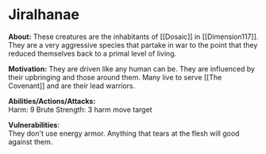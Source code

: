 # Jiralhanae
**About:** 
These creatures are the inhabitants of [[Dosaic]] in [[Dimension117]]. They are a very aggressive species that partake in war to the point that they reduced themselves back to a primal level of living.

**Motivation:** 
They are driven like any human can be. They are influenced by their upbringing and those around them. Many live to serve [[The Covenant]] and are their lead warriors.
  
**Abilities/Actions/Attacks:**  
Harm: 9
Brute Strength: 3 harm move target
  
**Vulnerabilities**:  
They don't use energy armor. Anything that tears at the flesh will good against them.